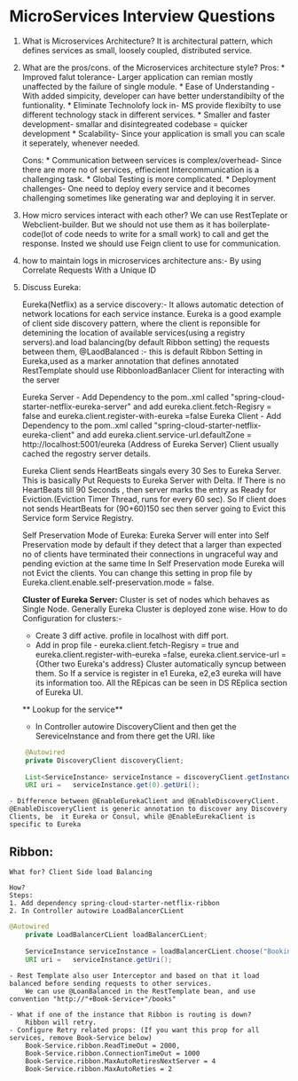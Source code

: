 # MicroServices Interview Questions

1. What is Microservices Architecture?
	It is architectural pattern, which defines services as small, loosely coupled, distributed service.

2. What are the pros/cons. of the Microservices architecture style?
	Pros: 
		* Improved falut tolerance- Larger application can remian mostly unaffected by the failure of single module.
		* Ease of Understanding -With added simpicity, developer can have better understandibilty of the funtionality.
		* Eliminate Technolofy lock in- MS provide flexibilty to use different technology stack in different services.
		* Smaller and faster development- smallar and disintegreated codebase = quicker development
		* Scalability- Since your application is small you can scale it seperately, whenever needed.
		
	Cons:
		* Communication between services is complex/overhead-  Since there are more no of services, effiecient Intercommunication is a challenging task.
		* Global Testing is more complicated.
		* Deployment challenges- One need to deploy every service and it becomes challenging sometimes like generating war and deploying it in server.
		
3. How micro services interact with each other?
	We can use RestTeplate or Webclient-builder. 
	But we should not use them as it has boilerplate-code(lot of code needs to write for a small work) to call and get the response.
	Insted we should use Feign client to use for communication.

4. how to maintain logs in microservices architecture
	ans:- By using Correlate Requests With a Unique ID
	
5. Discuss Eureka:

	Eureka(Netflix) as a service discovery:- 
			It allows automatic detection of network locations for each service instance.
			Eureka is a good example of client side discovery pattern, where the client is reponsible for detemining the location of available services(using a registry servers).and load balancing(by default Ribbon setting) the requests between them,
			@LaodBalanced :- this is default Ribbon Setting in Eureka,used as a marker annotation that defines annotated RestTemplate should use RibbonloadBanlacer Client for interacting with the server
			
	Eureka Server - Add Dependency to the pom..xml called "spring-cloud-starter-netflix-eureka-server" and add eureka.client.fetch-Regisry = false and eureka.client.register-with-eureka =false
	Eureka Client - Add Dependency to the pom..xml called "spring-cloud-starter-netflix-eureka-client" and add eureka.client.service-url.defaultZone =  http://localhost:5001/eureka (Address of Eureka Server)
	Client usually cached the regostry server details.
	
	Eureka Client sends HeartBeats singals every 30 Ses to Eureka Server. This is basically Put Requests to Eureka Server with Delta. 
	If There is no HeartBeats till 90 Seconds , then server marks the entry as Ready for Eviction.(Eviction Timer Thread, runs for every 60 sec). 
	So If client does not sends HeartBeats for (90+60)150 sec then server going to Evict this Service form Service Registry.
	
	Self Preservation Mode of Eureka:
	Eureka Server will enter into Self Preservation mode by default if they detect that a larger than expected no of clients have terminated their connections in ungraceful way and pending eviction at the same time
	In Self Preservation mode Eureka will not Evict the clients. You can change this setting in prop file by Eureka.client.enable.self-preservation.mode = false.
	
	**Cluster of Eureka Server:**
	Cluster is set of nodes which behaves as Single Node. Generally Eureka Cluster is deployed zone wise.
	How to do Configuration for clusters:-
	- Create 3 diff active. profile in localhost with diff port.
	- Add in prop file -   eureka.client.fetch-Regisry = true and eureka.client.register-with-eureka =false, eureka.client.service-url = {Other two Eureka's address}
	Cluster automatically syncup between them.
	So If a service is register in  e1 Eureka, e2,e3 eureka will have its information too. All the REpicas can be seen in DS REplica section of Eureka UI.
	
	** Lookup for the service**
	- In Controller autowire DiscoveryClient and then get the SereviceInstance and from there get the URI.
	like
```java	
	@Autowired
	private DiscoveryClient discoveryClient;
	
	List<ServiceInstance> serviceInstance = discoveryClient.getInstance("Book-Service");
	URI uri = 	serviceInstance.get(0).getUri();
```	
	- Difference between @EnableEurekaClient and @EnableDiscoveryClient.
	@EnableDiscoveryClient is generic annotation to discover any Discovery Clients, be  it Eureka or Consul, while @EnableEurekaClient is specific to Eureka
	
## Ribbon:
	What for? Client Side load Balancing
	
	How?
	Steps:
	1. Add dependency spring-cloud-starter-netflix-ribbon
	2. In Controller autowire LoadBalancerCLient
```java
@Autowired
	private LoadBalancerCLient loadBalancerCLient;
	
	ServiceInstance serviceInstance = loadBalancerCLient.choose("Booking-Service");
	URI uri = 	serviceInstance.getUri();
```

	- Rest Template also user Interceptor and based on that it load balanced before sending requests to other services.
		We can use @LoanBalanced in the RestTemplate bean, and use convention "http://"+Book-Service+"/books"
		
	- What if one of the instance that Ribbon is routing is down?
		Ribbon will retry.
	- Configure Retry related props: (If you want this prop for all services, remove Book-Service below)
		Book-Service.ribbon.ReadTimeOut = 2000,
		Book-Service.ribbon.ConnectionTimeOut = 1000
		Book-Service.ribbon.MaxAutoRetiresNextServer = 4
		Book-Service.ribbon.MaxAutoReties = 2